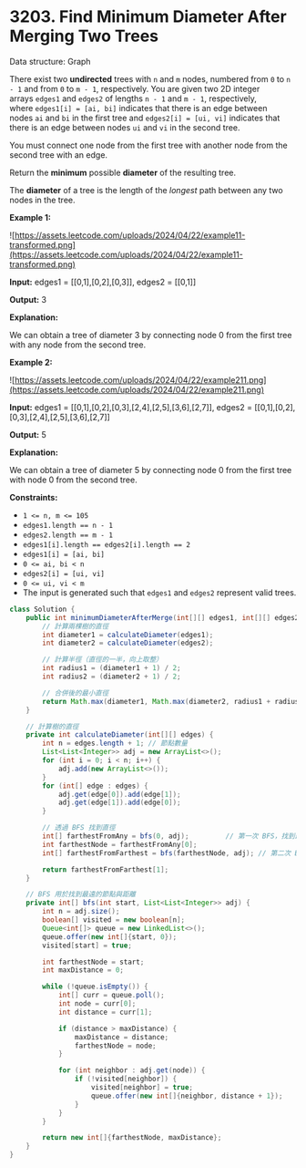 # 3203. Find Minimum Diameter After Merging Two Trees

Data structure: Graph

There exist two **undirected** trees with `n` and `m` nodes, numbered from `0` to `n - 1` and from `0` to `m - 1`, respectively. You are given two 2D integer arrays `edges1` and `edges2` of lengths `n - 1` and `m - 1`, respectively, where `edges1[i] = [ai, bi]` indicates that there is an edge between nodes `ai` and `bi` in the first tree and `edges2[i] = [ui, vi]` indicates that there is an edge between nodes `ui` and `vi` in the second tree.

You must connect one node from the first tree with another node from the second tree with an edge.

Return the **minimum** possible **diameter** of the resulting tree.

The **diameter** of a tree is the length of the *longest* path between any two nodes in the tree.

**Example 1:**

![https://assets.leetcode.com/uploads/2024/04/22/example11-transformed.png](https://assets.leetcode.com/uploads/2024/04/22/example11-transformed.png)

**Input:** edges1 = [[0,1],[0,2],[0,3]], edges2 = [[0,1]]

**Output:** 3

**Explanation:**

We can obtain a tree of diameter 3 by connecting node 0 from the first tree with any node from the second tree.

**Example 2:**

![https://assets.leetcode.com/uploads/2024/04/22/example211.png](https://assets.leetcode.com/uploads/2024/04/22/example211.png)

**Input:** edges1 = [[0,1],[0,2],[0,3],[2,4],[2,5],[3,6],[2,7]], edges2 = [[0,1],[0,2],[0,3],[2,4],[2,5],[3,6],[2,7]]

**Output:** 5

**Explanation:**

We can obtain a tree of diameter 5 by connecting node 0 from the first tree with node 0 from the second tree.

**Constraints:**

- `1 <= n, m <= 105`
- `edges1.length == n - 1`
- `edges2.length == m - 1`
- `edges1[i].length == edges2[i].length == 2`
- `edges1[i] = [ai, bi]`
- `0 <= ai, bi < n`
- `edges2[i] = [ui, vi]`
- `0 <= ui, vi < m`
- The input is generated such that `edges1` and `edges2` represent valid trees.

```java
class Solution {
    public int minimumDiameterAfterMerge(int[][] edges1, int[][] edges2) {
        // 計算兩棵樹的直徑
        int diameter1 = calculateDiameter(edges1);
        int diameter2 = calculateDiameter(edges2);

        // 計算半徑（直徑的一半，向上取整）
        int radius1 = (diameter1 + 1) / 2;
        int radius2 = (diameter2 + 1) / 2;

        // 合併後的最小直徑
        return Math.max(diameter1, Math.max(diameter2, radius1 + radius2 + 1));
    }

    // 計算樹的直徑
    private int calculateDiameter(int[][] edges) {
        int n = edges.length + 1; // 節點數量
        List<List<Integer>> adj = new ArrayList<>();
        for (int i = 0; i < n; i++) {
            adj.add(new ArrayList<>());
        }
        for (int[] edge : edges) {
            adj.get(edge[0]).add(edge[1]);
            adj.get(edge[1]).add(edge[0]);
        }

        // 透過 BFS 找到直徑
        int[] farthestFromAny = bfs(0, adj);         // 第一次 BFS，找到最遠的節點
        int farthestNode = farthestFromAny[0];
        int[] farthestFromFarthest = bfs(farthestNode, adj); // 第二次 BFS，找直徑

        return farthestFromFarthest[1];
    }

    // BFS 用於找到最遠的節點與距離
    private int[] bfs(int start, List<List<Integer>> adj) {
        int n = adj.size();
        boolean[] visited = new boolean[n];
        Queue<int[]> queue = new LinkedList<>();
        queue.offer(new int[]{start, 0});
        visited[start] = true;

        int farthestNode = start;
        int maxDistance = 0;

        while (!queue.isEmpty()) {
            int[] curr = queue.poll();
            int node = curr[0];
            int distance = curr[1];

            if (distance > maxDistance) {
                maxDistance = distance;
                farthestNode = node;
            }

            for (int neighbor : adj.get(node)) {
                if (!visited[neighbor]) {
                    visited[neighbor] = true;
                    queue.offer(new int[]{neighbor, distance + 1});
                }
            }
        }

        return new int[]{farthestNode, maxDistance};
    }
}

```